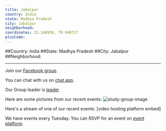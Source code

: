 ```yaml
---
title: Jabalpur
country: India
state: Madhya Pradesh
city: Jabalpur
neighborhood: 
coordinates: 23.160938, 79.949717
plusCode:
---
```


##Country: India
##State: Madhya Pradesh
##City: Jabalpur
##Neighborhood: 
*****
Join our [Facebook group](https://www.facebook.com/groups/free.code.camp.your.city.jabalpur).

You can chat with us on [chat app]().

Our Group leader is [leader]()

Here are some pictures from our recent events:
![study-group-image]()

Here's a stream of one of our recent events:
[video hosting platform embed]

We have events every Tuesday. You can RSVP for an event on [event platform]().
